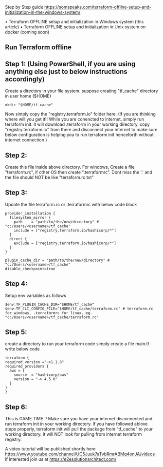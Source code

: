 
Step by Step guide https://somspeaks.com/terraform-offline-setup-and-initialization-in-the-windows-system/ 

•	Terraform OFFLINE setup and initialization in Windows system (this article)
•	Terraform OFFLINE setup and initialization in Unix system on docker (coming soon)

## Run Terraform offline 

## Step 1: (Using PowerShell, if you are using anything else just to below instructions accordingly)
Create a directory in your file system. suppose creating "tf_cache" directory in user home ($HOME)
```
mkdir "$HOME/tf_cache"
```

Now simply copy the "registry.terraform.io" folder here. (If you are thinking where will you get it!! While you are conencted to internet. simply run terraform init. it will download .terraform in your working directory. copy "registry.terraform.io" from there and disconnect your internet to make sure below configuration is helping you to run terraform init henceforth without internet connection )

## Step 2: 
Create this file inside above directory.
For windows, Create a file "terraform.rc", if other OS then create ".terraformrc". Dont miss the '.' and the file should NOT be like "terraform.rc.txt"

## Step 3: 
Update the file terraform.rc or .terraformrc with below code block

```
provider_installation {
  filesystem_mirror {
    path    = "path/to/the/new/directory" # "c:/Users/<username>/tf_cache"
    include = ["registry.terraform.io/hashicorp/*"]
  }
  direct {
    exclude = ["registry.terraform.io/hashicorp/*"]
  }
}

plugin_cache_dir = "path/to/the/new/directory" # "c:/Users/<username>/tf_cache"
disable_checkpoint=true
```

## Step 4: 
Setup env variables as follows
  
  ```
  $env:TF_PLUGIN_CACHE_DIR="$HOME/tf_cache"
  $env:TF_CLI_CONFIG_FILE="$HOME/tf_cache/terraform.rc" # terraform.rc for windows, .terraformrc for linux. eg. "c:/Users/<username>/tf_cache/terraform.rc"
  ```

## Step 5: 
  create a directory to run your terraform code
  simply create a file main.tf
  write below code
  
  ```
  terraform {
  required_version ="~>1.1.8"
  required_providers {
    aws = {
      source  = "hashicorp/aws"
      version = "~> 4.5.0"
    }
  }
}
```

## Step 6:
  This is GAME TIME !!
  Make sure you have your internet disconnected
  and run terraform init in your working directory. 
  If you have followed ablove steps properly, terraform init will pull the package from "tf_cache" to your working directory. It will NOT look for pulling from internet terraform registry. 
  
  A video tutorial will be published shortly here https://www.youtube.com/channel/UC5Juuk7aTvbRmrABMq4onJA/videos
  if interested join us at https://e2esolutionarchitect.com/
  
